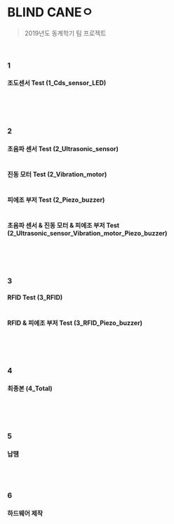 # BLIND CANEㅇ
> 2019년도 동계학기 팀 프로젝트

<br/>

### 1

#### 조도센서 Test (1_Cds_sensor_LED)


```

```

<br/>

<br/>

### 2

#### 초음파 센서 Test (2_Ultrasonic_sensor)


```

```


#### 진동 모터 Test (2_Vibration_motor)


```

```


#### 피에조 부저 Test (2_Piezo_buzzer)


```

```


#### 초음파 센서 & 진동 모터 & 피에조 부저 Test (2_Ultrasonic_sensor_Vibration_motor_Piezo_buzzer)

```

```

<br/>

<br/>

### 3

#### RFID Test (3_RFID)


```

```

#### RFID & 피에조 부저 Test (3_RFID_Piezo_buzzer)


```

```

<br/>

<br/>

### 4

#### 최종본 (4_Total)


```

```

<br/>

<br/>

### 5

#### 납땜

<br/>

<br/>

### 6

#### 하드웨어 제작

<br/>
